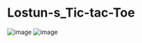 # Lostun-s_Tic-tac-Toe
![image](https://user-images.githubusercontent.com/96364929/186209511-6e753f48-739b-4c01-bac1-ba190f6a3003.png)
![image](https://user-images.githubusercontent.com/96364929/186209590-df2c323a-b2a8-45b9-b8d2-095889f8758b.png)
